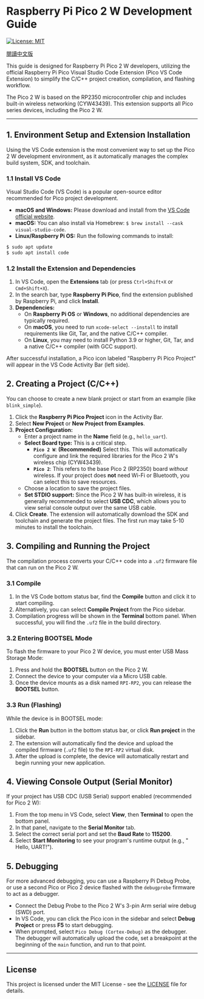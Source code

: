 # Raspberry Pi Pico 2 W Development Guide

[![License: MIT](https://img.shields.io/badge/License-MIT-yellow.svg)](LICENSE)

[閱讀中文版](README.zh-tw.md)

This guide is designed for Raspberry Pi Pico 2 W developers, utilizing the official Raspberry Pi Pico Visual Studio Code Extension (Pico VS Code Extension) to simplify the C/C++ project creation, compilation, and flashing workflow.

The Pico 2 W is based on the RP2350 microcontroller chip and includes built-in wireless networking (CYW43439). This extension supports all Pico series devices, including the Pico 2 W.

---

## 1. Environment Setup and Extension Installation

Using the VS Code extension is the most convenient way to set up the Pico 2 W development environment, as it automatically manages the complex build system, SDK, and toolchain.

### 1.1 Install VS Code

Visual Studio Code (VS Code) is a popular open-source editor recommended for Pico project development.

* **macOS and Windows:** Please download and install from the [VS Code official website](https://code.visualstudio.com/).
* **macOS:** You can also install via Homebrew: `$ brew install --cask visual-studio-code`.
* **Linux/Raspberry Pi OS:** Run the following commands to install:

```bash
$ sudo apt update
$ sudo apt install code
```

### 1.2 Install the Extension and Dependencies

1. In VS Code, open the **Extensions** tab (or press `Ctrl+Shift+X` or `Cmd+Shift+X`).
2. In the search bar, type **Raspberry Pi Pico**, find the extension published by Raspberry Pi, and click **Install**.
3. **Dependencies:**
    * On **Raspberry Pi OS** or **Windows**, no additional dependencies are typically required.
    * On **macOS**, you need to run `xcode-select --install` to install requirements like Git, Tar, and the native C/C++ compiler.
    * On **Linux**, you may need to install Python 3.9 or higher, Git, Tar, and a native C/C++ compiler (with GCC support).

After successful installation, a Pico icon labeled "Raspberry Pi Pico Project" will appear in the VS Code Activity Bar (left side).

## 2. Creating a Project (C/C++)

You can choose to create a new blank project or start from an example (like `blink_simple`).

1. Click the **Raspberry Pi Pico Project** icon in the Activity Bar.
2. Select **New Project** or **New Project from Examples**.
3. **Project Configuration:**
    * Enter a project name in the **Name** field (e.g., `hello_uart`).
    * **Select Board type:** This is a critical step.
        * **`Pico 2 W`**: **(Recommended)** Select this. This will automatically configure and link the required libraries for the Pico 2 W's wireless chip (CYW43439).
        * **`Pico 2`**: This refers to the base Pico 2 (RP2350) board *without* wireless. If your project does **not** need Wi-Fi or Bluetooth, you can select this to save resources.
    * Choose a location to save the project files.
    * **Set STDIO support:** Since the Pico 2 W has built-in wireless, it is generally recommended to select **USB CDC**, which allows you to view serial console output over the same USB cable.
4. Click **Create**. The extension will automatically download the SDK and toolchain and generate the project files. The first run may take 5-10 minutes to install the toolchain.

## 3. Compiling and Running the Project

The compilation process converts your C/C++ code into a `.uf2` firmware file that can run on the Pico 2 W.

### 3.1 Compile

1. In the VS Code bottom status bar, find the **Compile** button and click it to start compiling.
2. Alternatively, you can select **Compile Project** from the Pico sidebar.
3. Compilation progress will be shown in the **Terminal** bottom panel. When successful, you will find the `.uf2` file in the build directory.

### 3.2 Entering BOOTSEL Mode

To flash the firmware to your Pico 2 W device, you must enter USB Mass Storage Mode:

1. Press and hold the **BOOTSEL** button on the Pico 2 W.
2. Connect the device to your computer via a Micro USB cable.
3. Once the device mounts as a disk named `RPI-RP2`, you can release the **BOOTSEL** button.

### 3.3 Run (Flashing)

While the device is in BOOTSEL mode:

1. Click the **Run** button in the bottom status bar, or click **Run project** in the sidebar.
2. The extension will automatically find the device and upload the compiled firmware (`.uf2` file) to the `RPI-RP2` virtual disk.
3. After the upload is complete, the device will automatically restart and begin running your new application.

## 4. Viewing Console Output (Serial Monitor)

If your project has USB CDC (USB Serial) support enabled (recommended for Pico 2 W):

1. From the top menu in VS Code, select **View**, then **Terminal** to open the bottom panel.
2. In that panel, navigate to the **Serial Monitor** tab.
3. Select the correct serial port and set the **Baud Rate** to **115200**.
4. Select **Start Monitoring** to see your program's runtime output (e.g., " Hello, UART!").

## 5. Debugging

For more advanced debugging, you can use a Raspberry Pi Debug Probe, or use a second Pico or Pico 2 device flashed with the `debugprobe` firmware to act as a debugger.

* Connect the Debug Probe to the Pico 2 W's 3-pin Arm serial wire debug (SWD) port.
* In VS Code, you can click the Pico icon in the sidebar and select **Debug Project** or press **F5** to start debugging.
* When prompted, select `Pico Debug (Cortex-Debug)` as the debugger. The debugger will automatically upload the code, set a breakpoint at the beginning of the `main` function, and run to that point.

---

## License

This project is licensed under the MIT License - see the [LICENSE](LICENSE) file for details.
